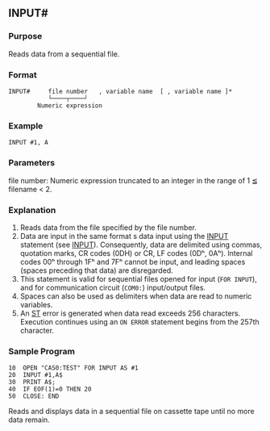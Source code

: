 ## INPUT#

### Purpose
Reads data from a sequential file.

### Format
```basic
INPUT#     file number   , variable name  [ , variable name ]*
           └────┬────┘
        Numeric expression
```

### Example
```basic
INPUT #1, A
```

### Parameters
file number: Numeric expression truncated to an integer in the range of 1 ≦ filename < 2.

### Explanation
1. Reads data from the file specified by the file number.
2. Data are input in the same format s data input using the [INPUT](INPUT.md) statement
   (see [INPUT](INPUT.md)). Consequently, data are delimited using commas, quotation marks, 
   CR codes (0DH) or CR, LF codes (0Dʰ, 0Aʰ). Internal codes 00ʰ through 1Fʰ and 7Fʰ cannot be 
   input, and leading spaces (spaces preceding that data) are disregarded.
3. This statement is valid for sequential files opened for input (`FOR INPUT`), and for
   communication circuit (`COM0:`) input/output files.
4. Spaces can also be used as delimiters when data are read to numeric variables.
5. An [ST](../errors.md#ST-error) error is generated when data read exceeds 256 characters.
   Execution continues using an `ON ERROR` statement begins from the 257th character.

### Sample Program
```basic
10  OPEN "CAS0:TEST" FOR INPUT AS #1
20  INPUT #1,A$
30  PRINT A$;
40  IF EOF(1)=0 THEN 20
50  CLOSE: END
```

Reads and displays data in a sequential file on cassette tape until no more data remain.
